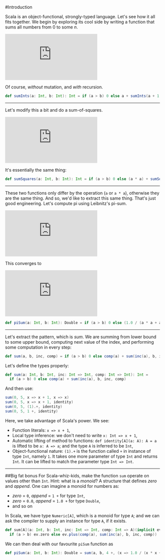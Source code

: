#Introduction

Scala is an object-functional, strongly-typed language. Let's see how it all fits together. We begin by exploring its cool side by writing a function that sums all numbers from 0 to some _n_.

![Sum(a, b)(i)](http://latex.codecogs.com/gif.latex?%5Csum_%7Bi%3Da%7D%5Eb%2520i)

Of course, _without_ mutation, and _with_ recursion.


```scala
def sumInts(a: Int, b: Int): Int = if (a > b) 0 else a + sumInts(a + 1, b)
```

---

Let's modify this a bit and do a sum-of-squares.

![Sum(a, b)(i ^ 2)](http://latex.codecogs.com/gif.latex?%5Csum_%7Bi%3Da%7D%5Eb%2520i%5E2)

It's essentially the same thing:

```scala
def sumSquares(a: Int, b: Int): Int = if (a > b) 0 else (a * a) + sumSquares(a + 1, b)
```

---

These two functions only differ by the operation (``a`` or ``a * a``), otherwise they are the same thing. And so, we'd like to extract this same thing. That's just good engineering. Let's compute pi using Leibnitz's pi-sum.

![Sum(a by 4, b)(1/(i*(i+2))](http://latex.codecogs.com/gif.latex?%5Csum_%7Bi%3Da%5C%20by%5C%204%7D%7D%5Eb%20%5Cfrac%7B1%7D%7Bi%5E2%2B2i%7D)

This converges to

![pi / 8](http://latex.codecogs.com/gif.latex?%5Cfrac%7B%5Cpi%7D%7B8%7D)

```scala
def piSum(a: Int, b: Int): Double = if (a > b) 0 else (1.0 / (a * a + a * 2)) + piSum(a + 4, b)
```

---

Let's extract the pattern, which is _sum_. We are summing from lower bound to some upper bound, computing next value of the index, and performing some computation in every step:

```scala
def sum(a, b, inc, comp) = if (a > b) 0 else comp(a) + sum(inc(a), b, inc, comp)
```

Let's define the types properly:

```scala
def sum(a: Int, b: Int, inc: Int => Int, comp: Int => Int): Int =
  if (a > b) 0 else comp(a) + sum(inc(a), b, inc, comp)
```

And then use:

```scala
sum(0, 5, x => x + 1, x => x)
sum(0, 5, x => x + 1, identity)
sum(0, 5, (1).+, identity)
sum(0, 5, 1 +, identity)
```

Here, we take advantage of Scala's power. We see:

* Function literals: ``x => x + 1``,
* Local type inference: we don't need to write ``x: Int => x + 1``,
* Automatic lifting of method to functions: ``def identity[A](a: A): A = a`` is lifted to be ``a: A => a``; and the type ``A`` is inferred to be ``Int``,
* Object-functional nature: ``(1).+`` is the function called ``+`` in instance of type ``Int``, namely ``1``. It takes one more parameter of type ``Int`` and returns ``Int``. It can be lifted to match the parameter type ``Int => Int``.

---

##Big fat bonus
For Scala-whiz-kids, make the function ``sum`` operate on values other than ``Int``. Hint: what is a _monoid_? A structure that defines _zero_ and _append_. One can imagine a monoid for numbers as:

* _zero_ = ``0``, _append_ = ``1 +`` for type ``Int``,
* _zero_ = ``0.0``, _append_ = ``1.0 +`` for type ``Double``,
* and so on

In Scala, we have type ``Numeric[A]``, which is a monoid for type ``A``; and we can ask the compiler to supply an instance for  type ``A``, if it exists.

```scala
def sum[A](a: Int, b: Int, inc: Int => Int, comp: Int => A)(implicit ev: Numeric[A]): A = 
  if (a > b) ev.zero else ev.plus(comp(a), sum(inc(a), b, inc, comp))
```

We can then deal with our favourite ``piSum`` function as

```scala
def piSum(a: Int, b: Int): Double = sum(a, b, 4 +, (x => 1.0 / (x * x + x * 2))) * 8.0
```